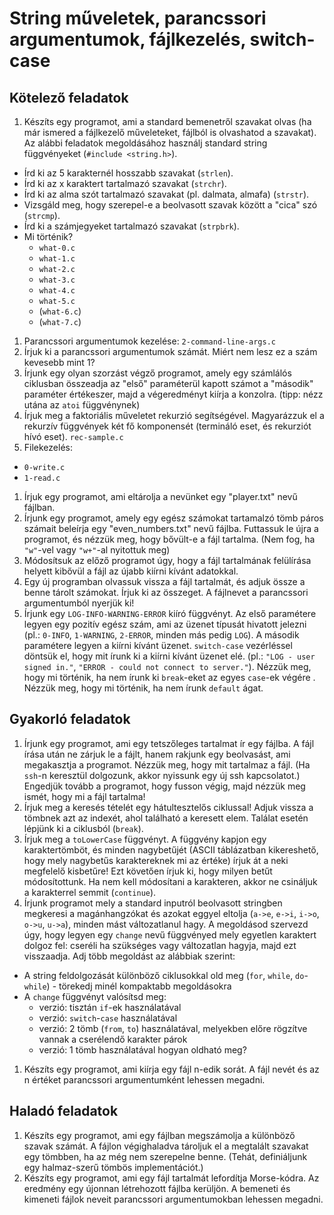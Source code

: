 # String műveletek, parancssori argumentumok, fájlkezelés, switch-case 

## Kötelező feladatok

1. Készíts egy programot, ami a standard bemenetről szavakat olvas (ha már ismered a fájlkezelő műveleteket, fájlból is olvashatod a szavakat). Az alábbi feladatok megoldásához használj standard string függvényeket (`#include <string.h>`).
  - Írd ki az 5 karakternél hosszabb szavakat (`strlen`).
  - Írd ki az x karaktert tartalmazó szavakat (`strchr`).
  - Írd ki az alma szót tartalmazó szavakat (pl. dalmata, almafa) (`strstr`).
  - Vizsgáld meg, hogy szerepel-e a beolvasott szavak között a "cica" szó (`strcmp`).
  - Írd ki a számjegyeket tartalmazó szavakat (`strpbrk`).
- Mi történik?
  - `what-0.c`
  - `what-1.c`
  - `what-2.c`
  - `what-3.c`
  - `what-4.c`
  - `what-5.c`
  - (`what-6.c`)
  - (`what-7.c`)
1. Parancssori argumentumok kezelése: `2-command-line-args.c`
1. Írjuk ki a parancssori argumentumok számát. Miért nem lesz ez a szám kevesebb mint 1?
1. Írjunk egy olyan szorzást végző programot, amely egy számlálós ciklusban összeadja az "első" paraméterül kapott számot a "második" paraméter értékeszer, majd a végeredményt kiírja a konzolra. (tipp: nézz utána az `atoi` függvénynek)
1. Írjuk meg a faktoriális műveletet rekurzió segítségével. Magyarázzuk el a rekurzív függvények két fő komponensét (termináló eset, és rekurziót hívó eset). `rec-sample.c`
1. Filekezelés:
  - `0-write.c`
  - `1-read.c`
1. Írjuk egy programot, ami eltárolja a nevünket egy "player.txt" nevű fájlban.
1. Írjunk egy programot, amely egy egész számokat tartamalzó tömb páros számait beleírja egy "even_numbers.txt" nevű fájlba. Futtassuk le újra a programot, és nézzük meg, hogy bővült-e a fájl tartalma. (Nem fog, ha `"w"`-vel vagy `"w+"`-al nyitottuk meg)
1. Módosítsuk az előző programot úgy, hogy a fájl tartalmának felülírása helyett kibővül a fájl az újabb kiírni kívánt adatokkal.
1. Egy új programban olvassuk vissza a fájl tartalmát, és adjuk össze a benne tárolt számokat. Írjuk ki az összeget. A fájlnevet a parancssori argumentumból nyerjük ki!
1. Írjunk egy `LOG-INFO-WARNING-ERROR` kiíró függvényt. Az első paramétere legyen egy pozitív egész szám, ami az üzenet típusát hivatott jelezni (pl.: `0-INFO`, `1-WARNING`, `2-ERROR`, minden más pedig `LOG`). A második paramétere legyen a kiírni kívánt üzenet. `switch-case` vezérléssel döntsük el, hogy mit írunk ki a kiírni kívánt üzenet elé. (pl.: `"LOG - user signed in."`, `"ERROR - could not connect to server."`). Nézzük meg, hogy mi történik, ha nem írunk ki `break`-eket az egyes `case`-ek végére . Nézzük meg, hogy mi történik, ha nem írunk `default` ágat.

## Gyakorló feladatok

1. Írjunk egy programot, ami egy tetszőleges tartalmat ír egy fájlba. A fájl írása után ne zárjuk le a fájlt, hanem rakjunk egy beolvasást, ami megakasztja a programot. Nézzük meg, hogy mit tartalmaz a fájl. (Ha `ssh`-n keresztül dolgozunk, akkor nyissunk egy új ssh kapcsolatot.) Engedjük tovább a programot, hogy fusson végig, majd nézzük meg ismét, hogy mi a fájl tartalma!
1. Írjuk meg a keresés tételét egy hátultesztelős ciklussal! Adjuk vissza a tömbnek azt az indexét, ahol található a keresett elem. Találat esetén lépjünk ki a ciklusból (`break`).
1. Írjuk meg a `toLowerCase` függvényt. A függvény kapjon egy karaktertömböt, és minden nagybetűjét (ASCII táblázatban kikereshető, hogy mely nagybetűs karaktereknek mi az értéke) írjuk át a neki megfelelő kisbetűre! Ezt követően írjuk ki, hogy milyen betűt módosítottunk. Ha nem kell módosítani a karakteren, akkor ne csináljuk a karakterrel semmit (`continue`).
1. Írjunk programot mely a standard inputról beolvasott stringben megkeresi a magánhangzókat és azokat eggyel eltolja (`a->e`, `e->i`, `i->o`, `o->u`, `u->a`), minden mást változatlanul hagy. A megoldásod szervezd úgy, hogy legyen egy `change` nevű függvényed mely egyetlen karaktert dolgoz fel: cseréli ha szükséges vagy változatlan hagyja, majd ezt visszaadja. Adj több megoldást az alábbiak szerint:
  - A string feldolgozását különböző ciklusokkal old meg (`for`, `while`, `do`-`while`) - törekedj minél kompaktabb megoldásokra
  - A `change` függvényt valósítsd meg:
    - verzió: tisztán `if`-ek használatával
    - verzió: `switch`-`case` használatával
    - verzió: 2 tömb (`from`, `to`) használatával, melyekben előre rögzítve vannak a cserélendő karakter párok
    - verzió: 1 tömb használatával hogyan oldható meg?
1. Készíts egy programot, ami kiírja egy fájl n-edik sorát. A fájl nevét és az n értéket parancssori argumentumként lehessen megadni.

## Haladó feladatok

1. Készíts egy programot, ami egy fájlban megszámolja a különböző szavak számát. A fájlon végighaladva tároljuk el a megtalált szavakat egy tömbben, ha az még nem szerepelne benne. (Tehát, definiáljunk egy halmaz-szerű tömbös implementációt.)
1. Készíts egy programot, ami egy fájl tartalmát lefordítja Morse-kódra. Az eredmény egy újonnan létrehozott fájlba kerüljön. A bemeneti és kimeneti fájlok neveit parancssori argumentumokban lehessen megadni.

